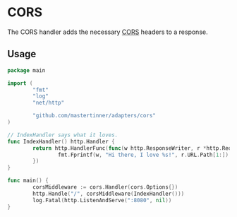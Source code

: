 # CORS

The CORS handler adds the necessary [CORS](https://developer.mozilla.org/en-US/docs/Web/HTTP/CORS) headers to a response.

## Usage

```go
package main

import (
        "fmt"
        "log"
        "net/http"

        "github.com/mastertinner/adapters/cors"
)

// IndexHandler says what it loves.
func IndexHandler() http.Handler {
        return http.HandlerFunc(func(w http.ResponseWriter, r *http.Request) {
                fmt.Fprintf(w, "Hi there, I love %s!", r.URL.Path[1:])
        })
}

func main() {
        corsMiddleware := cors.Handler(cors.Options{})
        http.Handle("/", corsMiddleware(IndexHandler()))
        log.Fatal(http.ListenAndServe(":8080", nil))
}
```

